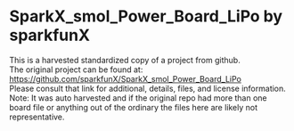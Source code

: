 
# SparkX_smol_Power_Board_LiPo by sparkfunX  
This is a harvested standardized copy of a project from github.  
The original project can be found at:  
https://github.com/sparkfunX/SparkX_smol_Power_Board_LiPo  
Please consult that link for additional, details, files, and license information.  
Note: It was auto harvested and if the original repo had more than one board file or anything out of the ordinary the files here are likely not representative.  
    